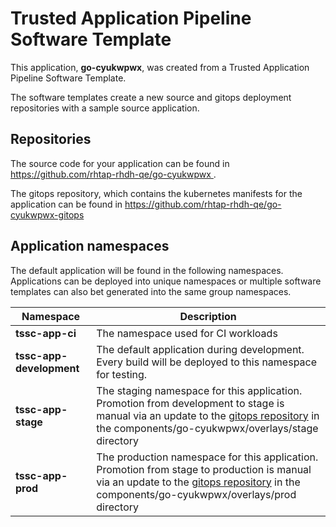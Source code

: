 # Trusted Application Pipeline Software Template

This application, **go-cyukwpwx**, was created from a Trusted Application Pipeline Software Template.

The software templates create a new source and gitops deployment repositories with a sample source application. 

## Repositories

The source code for your application can be found in [https://github.com/rhtap-rhdh-qe/go-cyukwpwx ](https://github.com/rhtap-rhdh-qe/go-cyukwpwx ).
 
The gitops repository, which contains the kubernetes manifests for the application can be found in 
[https://github.com/rhtap-rhdh-qe/go-cyukwpwx-gitops ](https://github.com/rhtap-rhdh-qe/go-cyukwpwx-gitops ) 

## Application namespaces 

The default application will be found in the following namespaces. Applications can be deployed into unique namespaces or multiple software templates can also bet generated into the same group namespaces.  

|  Namespace   |  Description   |  
| -------- | -------- |
| **tssc-app-ci** | The namespace used for CI workloads |
| **tssc-app-development** | The default application during development. Every build will be deployed to this namespace for testing. |
| **tssc-app-stage** | The staging namespace for this application. Promotion from development to stage is manual via an update to the [gitops repository](https://github.com/rhtap-rhdh-qe/go-cyukwpwx-gitops ) in the components/go-cyukwpwx/overlays/stage directory |
| **tssc-app-prod** | The production namespace for this application. Promotion from stage to production is manual via an update to the [gitops repository](https://github.com/rhtap-rhdh-qe/go-cyukwpwx-gitops ) in the components/go-cyukwpwx/overlays/prod directory |